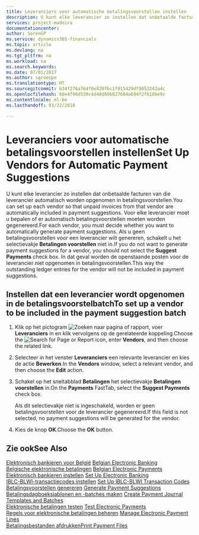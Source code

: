 ```yaml
---
title: Leveranciers voor automatische betalingsvoorstellen instellen
description: U kunt elke leverancier zo instellen dat onbetaalde facturen van die leverancier automatisch worden opgenomen in betalingsvoorstellen.
services: project-madeira
documentationcenter: 
author: SorenGP
ms.service: dynamics365-financials
ms.topic: article
ms.devlang: na
ms.tgt_pltfrm: na
ms.workload: na
ms.search.keywords: 
ms.date: 07/01/2017
ms.author: sgroespe
ms.translationtype: HT
ms.sourcegitcommit: b34f276a764f0e828fbc1f015429df9852242a4c
ms.openlocfilehash: 60e4f96d530c4d48d60b827684a694f2f618be9c
ms.contentlocale: nl-be
ms.lasthandoff: 03/22/2018

---
```

# <a name="set-up-vendors-for-automatic-payment-suggestions"></a><span data-ttu-id="4cf68-103">Leveranciers voor automatische betalingsvoorstellen instellen</span><span class="sxs-lookup"><span data-stu-id="4cf68-103">Set Up Vendors for Automatic Payment Suggestions</span></span>
<span data-ttu-id="4cf68-104">U kunt elke leverancier zo instellen dat onbetaalde facturen van die leverancier automatisch worden opgenomen in betalingsvoorstellen.</span><span class="sxs-lookup"><span data-stu-id="4cf68-104">You can set up each vendor so that unpaid invoices from that vendor are automatically included in payment suggestions.</span></span> <span data-ttu-id="4cf68-105">Voor elke leverancier moet u bepalen of er automatisch betalingsvoorstellen moeten worden gegenereerd.</span><span class="sxs-lookup"><span data-stu-id="4cf68-105">For each vendor, you must decide whether you want to automatically generate payment suggestions.</span></span> <span data-ttu-id="4cf68-106">Als u geen betalingsvoorstellen voor een leverancier wilt genereren, schakelt u het selectievakje **Betalingen voorstellen** niet in.</span><span class="sxs-lookup"><span data-stu-id="4cf68-106">If you do not want to generate payment suggestions for a vendor, you should not select the **Suggest Payments** check box.</span></span> <span data-ttu-id="4cf68-107">In dat geval worden de openstaande posten voor de leverancier niet opgenomen in betalingsvoorstellen.</span><span class="sxs-lookup"><span data-stu-id="4cf68-107">This way the outstanding ledger entries for the vendor will not be included in payment suggestions.</span></span>  

## <a name="to-set-up-a-vendor-to-be-included-in-the-payment-suggestion-batch"></a><span data-ttu-id="4cf68-108">Instellen dat een leverancier wordt opgenomen in de betalingsvoorstelbatch</span><span class="sxs-lookup"><span data-stu-id="4cf68-108">To set up a vendor to be included in the payment suggestion batch</span></span>  

1.  <span data-ttu-id="4cf68-109">Klik op het pictogram ![Zoeken naar pagina of rapport](../../media/ui-search/search_small.png "pictogram Zoeken naar pagina of rapport"), voer **Leveranciers** in en klik vervolgens op de gerelateerde koppeling.</span><span class="sxs-lookup"><span data-stu-id="4cf68-109">Choose the ![Search for Page or Report](../../media/ui-search/search_small.png "Search for Page or Report icon") icon, enter **Vendors**, and then choose the related link.</span></span>  
2.  <span data-ttu-id="4cf68-110">Selecteer in het venster **Leveranciers** een relevante leverancier en kies de actie **Bewerken**.</span><span class="sxs-lookup"><span data-stu-id="4cf68-110">In the **Vendors** window, select a relevant vendor, and then choose the **Edit** action.</span></span>  
3.  <span data-ttu-id="4cf68-111">Schakel op het sneltabblad **Betalingen** het selectievakje **Betalingen voorstellen** in.</span><span class="sxs-lookup"><span data-stu-id="4cf68-111">On the **Payments** FastTab, select the **Suggest Payments** check box.</span></span>  

    <span data-ttu-id="4cf68-112">Als dit selectievakje niet is ingeschakeld, worden er geen betalingsvoorstellen voor de leverancier gegenereerd.</span><span class="sxs-lookup"><span data-stu-id="4cf68-112">If this field is not selected, no payment suggestions will be generated for the vendor.</span></span>  

4.  <span data-ttu-id="4cf68-113">Kies de knop **OK**.</span><span class="sxs-lookup"><span data-stu-id="4cf68-113">Choose the **OK** button.</span></span>  
  
## <a name="see-also"></a><span data-ttu-id="4cf68-114">Zie ook</span><span class="sxs-lookup"><span data-stu-id="4cf68-114">See Also</span></span>  
 <span data-ttu-id="4cf68-115">[Elektronisch bankieren voor België](belgian-electronic-banking.md) </span><span class="sxs-lookup"><span data-stu-id="4cf68-115">[Belgian Electronic Banking](belgian-electronic-banking.md) </span></span>  
 <span data-ttu-id="4cf68-116">[Belgische elektronische betalingen](belgian-electronic-payments.md) </span><span class="sxs-lookup"><span data-stu-id="4cf68-116">[Belgian Electronic Payments](belgian-electronic-payments.md) </span></span>  
 <span data-ttu-id="4cf68-117">[Elektronisch bankieren instellen](how-to-set-up-electronic-banking.md) </span><span class="sxs-lookup"><span data-stu-id="4cf68-117">[Set Up Electronic Banking](how-to-set-up-electronic-banking.md) </span></span>  
 <span data-ttu-id="4cf68-118">[IBLC-BLWI-transactiecodes instellen](how-to-set-up-iblc-blwi-transaction-codes.md) </span><span class="sxs-lookup"><span data-stu-id="4cf68-118">[Set Up IBLC-BLWI Transaction Codes](how-to-set-up-iblc-blwi-transaction-codes.md) </span></span>  
 <span data-ttu-id="4cf68-119">[Betalingsvoorstellen genereren](how-to-generate-payment-suggestions.md) </span><span class="sxs-lookup"><span data-stu-id="4cf68-119">[Generate Payment Suggestions](how-to-generate-payment-suggestions.md) </span></span>  
 <span data-ttu-id="4cf68-120">[Betalingsdagboeksjablonen en -batches maken](how-to-create-payment-journal-templates-and-batches.md) </span><span class="sxs-lookup"><span data-stu-id="4cf68-120">[Create Payment Journal Templates and Batches](how-to-create-payment-journal-templates-and-batches.md) </span></span>  
 <span data-ttu-id="4cf68-121">[Elektronische betalingen testen](how-to-test-electronic-payments.md) </span><span class="sxs-lookup"><span data-stu-id="4cf68-121">[Test Electronic Payments](how-to-test-electronic-payments.md) </span></span>  
 <span data-ttu-id="4cf68-122">[Regels voor elektronische betalingen beheren](how-to-manage-electronic-payment-lines.md) </span><span class="sxs-lookup"><span data-stu-id="4cf68-122">[Manage Electronic Payment Lines](how-to-manage-electronic-payment-lines.md) </span></span>  
 [<span data-ttu-id="4cf68-123">Betalingsbestanden afdrukken</span><span class="sxs-lookup"><span data-stu-id="4cf68-123">Print Payment Files</span></span>](how-to-print-payment-files.md)

